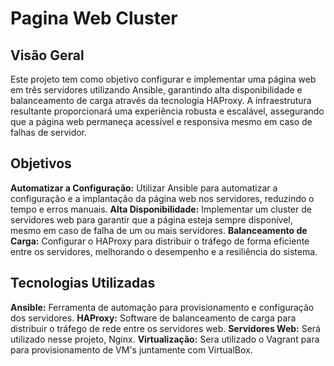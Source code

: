 # Pagina Web Cluster

## Visão Geral
Este projeto tem como objetivo configurar e implementar uma página web em três servidores utilizando Ansible, garantindo alta disponibilidade e balanceamento de carga através da tecnologia HAProxy. A infraestrutura resultante proporcionará uma experiência robusta e escalável, assegurando que a página web permaneça acessível e responsiva mesmo em caso de falhas de servidor.

## Objetivos
**Automatizar a Configuração:** Utilizar Ansible para automatizar a configuração e a implantação da página web nos servidores, reduzindo o tempo e erros manuais.
**Alta Disponibilidade:** Implementar um cluster de servidores web para garantir que a página esteja sempre disponível, mesmo em caso de falha de um ou mais servidores.
**Balanceamento de Carga:** Configurar o HAProxy para distribuir o tráfego de forma eficiente entre os servidores, melhorando o desempenho e a resiliência do sistema.

## Tecnologias Utilizadas
**Ansible:** Ferramenta de automação para provisionamento e configuração dos servidores.
**HAProxy:** Software de balanceamento de carga para distribuir o tráfego de rede entre os servidores web.
**Servidores Web:** Será utilizado nesse projeto, Nginx.
**Virtualização:** Sera utilizado o Vagrant para para provisionamento de VM's juntamente com VirtualBox.